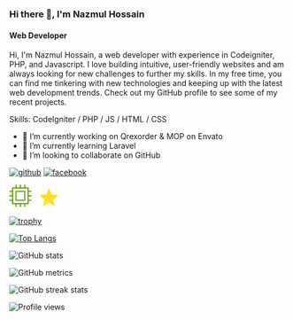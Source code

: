 ### Hi there 👋, I'm Nazmul Hossain
#### Web Developer

Hi, I'm Nazmul Hossain, a web developer with experience in Codeigniter, PHP, and Javascript. I love building intuitive, user-friendly websites and am always looking for new challenges to further my skills. In my free time, you can find me tinkering with new technologies and keeping up with the latest web development trends. Check out my GitHub profile to see some of my recent projects.

Skills: CodeIgniter / PHP / JS / HTML / CSS

- 🔭 I’m currently working on Qrexorder & MOP on Envato 
- 🌱 I’m currently learning Laravel 
- 👯 I’m looking to collaborate on GitHub 


[<img src='https://cdn.jsdelivr.net/npm/simple-icons@3.0.1/icons/github.svg' alt='github' height='40'>](https://github.com/nazmulalways)  [<img src='https://cdn.jsdelivr.net/npm/simple-icons@3.0.1/icons/facebook.svg' alt='facebook' height='40'>](https://www.facebook.com/nazmul.nm)  

<a href='https://docs.github.com/en/developers'><img src='https://raw.githubusercontent.com/acervenky/animated-github-badges/master/assets/devbadge.gif' width='40' height='40'></a> <a href='https://stars.github.com/'><img src='https://raw.githubusercontent.com/acervenky/animated-github-badges/master/assets/starbadge.gif' width='35' height='35'></a> 

[![trophy](https://github-profile-trophy.vercel.app/?username=nazmulalways)](https://github.com/ryo-ma/github-profile-trophy)

[![Top Langs](https://github-readme-stats.vercel.app/api/top-langs/?username=anuraghazra&layout=compact)](https://github.com/anuraghazra/github-readme-stats)

![GitHub stats](https://github-readme-stats.vercel.app/api?username=nazmulalways&show_icons=true)  

![GitHub metrics](https://metrics.lecoq.io/nazmulalways)  

![GitHub streak stats](https://streak-stats.demolab.com/?user=nazmulalways)  

![Profile views](https://gpvc.arturio.dev/nazmulalways)  
